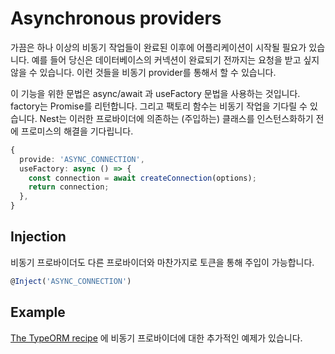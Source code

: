 # Asynchronous providers

가끔은 하나 이상의 비동기 작업들이 완료된 이후에 어플리케이션이 시작될 필요가 있습니다. 예를 들어 당신은 데이터베이스의 커넥션이 완료되기 전까지는 요청을 받고 싶지 않을 수 있습니다. 이런 것들을 비동기 provider를 통해서 할 수 있습니다.

이 기능을 위한 문법은 async/await 과 useFactory 문법을 사용하는 것입니다. factory는 Promise를 리턴합니다. 그리고 팩토리 함수는 비동기 작업을 기다릴 수 있습니다. Nest는 이러한 프로바이더에 의존하는 (주입하는) 클래스를 인스턴스화하기 전에 프로미스의 해결을 기다립니다.

```typescript
{
  provide: 'ASYNC_CONNECTION',
  useFactory: async () => {
    const connection = await createConnection(options);
    return connection;
  },
}
```

## Injection

비동기 프로바이더도 다른 프로바이더와 마찬가지로 토큰을 통해 주입이 가능합니다.

```typescript
@Inject('ASYNC_CONNECTION')
```

## Example

[The TypeORM recipe](https://docs.nestjs.com/recipes/sql-typeorm) 에 비동기 프로바이더에 대한 추가적인 예제가 있습니다.
